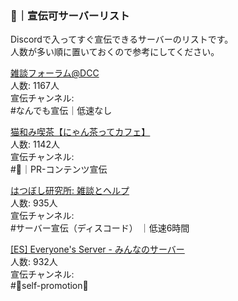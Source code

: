 ### 📢｜宣伝可サーバーリスト
Discordで入ってすぐ宣伝できるサーバーのリストです。  
人数が多い順に置いておくので参考にしてください。    
  
[雑談フォーラム@DCC](https://discord.gg/4a68rmUXT7)  
人数: 1167人  
宣伝チャンネル:  
#なんでも宣伝｜低速なし  
  
[猫和み喫茶【にゃん茶ってカフェ】](https://discord.gg/catcaffe)  
人数: 1142人  
宣伝チャンネル:  
#📢｜PR-コンテンツ宣伝  
  
[はつぼし研究所: 雑談とヘルプ](https://discord.gg/pa9duXF7GX)  
人数: 935人  
宣伝チャンネル:  
#サーバー宣伝（ディスコード） ｜低速6時間

[[ES] Everyone's Server - みんなのサーバー](https://discord.gg/mzv2unb48d)  
人数: 932人  
宣伝チャンネル:  
#🤝self-promotion🤝
